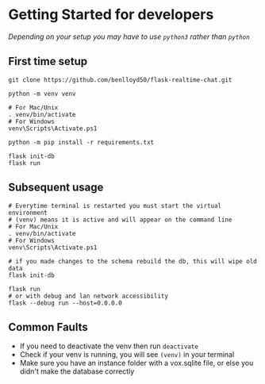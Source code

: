 # Getting Started for developers
*Depending on your setup you may have to use `python3` rather than `python`*

## First time setup
```
git clone https://github.com/benlloyd50/flask-realtime-chat.git

python -m venv venv

# For Mac/Unix
. venv/bin/activate
# For Windows
venv\Scripts\Activate.ps1

python -m pip install -r requirements.txt

flask init-db
flask run
```

## Subsequent usage
```
# Everytime terminal is restarted you must start the virtual environment
# (venv) means it is active and will appear on the command line
# For Mac/Unix
. venv/bin/activate
# For Windows
venv\Scripts\Activate.ps1

# if you made changes to the schema rebuild the db, this will wipe old data
flask init-db

flask run
# or with debug and lan network accessibility
flask --debug run --host=0.0.0.0
```

## Common Faults
- If you need to deactivate the venv then run `deactivate`
- Check if your venv is running, you will see `(venv)` in your terminal
- Make sure you have an instance folder with a vox.sqlite file, or else you didn't make the database correctly